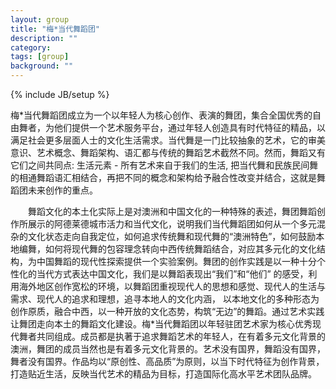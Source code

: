 ```yaml
---
layout: group
title: "梅*当代舞蹈团"
description: ""
category: 
tags: [group]
background: ""
---
```

{% include JB/setup %}


梅*当代舞蹈团成立为一个以年轻人为核心创作、表演的舞团，集合全国优秀的自由舞者，为他们提供一个艺术服务平台，通过年轻人创造具有时代特征的精品，以满足社会更多层面人士的文化生活需求。当代舞是一门比较抽象的艺术，它的审美意识、艺术概念、舞蹈架构、语汇都与传统的舞蹈艺术截然不同。然而，舞蹈又有它们之间共同点: 生活元素 - 所有艺术来自于我们的生活, 把当代舞和民族民间舞的相通舞蹈语汇相结合，再把不同的概念和架构给予融合性改变并结合，这就是舞蹈团未来创作的重点。
<!--more-->
　　舞蹈文化的本土化实际上是对澳洲和中国文化的一种特殊的表述，舞团舞蹈创作所展示的阿德莱德城市活力和当代文化，说明我们当代舞蹈团如何从一个多元混杂的文化状态走向自我定位，如何追求传统舞和现代舞的“澳洲特色”，如何鼓励本地编舞，如何将现代舞的包容理念转向中西传统舞蹈结合，对应其多元化的文化结构，为中国舞蹈的现代性探索提供一个实验案例。舞团的创作实践是以一种十分个性化的当代方式表达中国文化，我们是以舞蹈表现出“我们”和“他们” 的感受，利用海外地区创作宽松的环境，以舞蹈团重视现代人的思想和感觉、现代人的生活与需求、现代人的追求和理想，追寻本地人的文化内涵， 以本地文化的多种形态为创作原质，融合中西，以一种开放的文化态势，构筑“无边”的舞蹈。通过艺术实践让舞团走向本土的舞蹈文化建设。梅*当代舞蹈团以年轻驻团艺术家为核心优秀现代舞者共同组成。成员都是执著于追求舞蹈艺术的年轻人，在有着多元文化背景的澳洲，舞团的成员当然也是有着多元文化背景的。艺术没有国界，舞蹈没有国界，舞者没有国界。作品均以“原创性、高品质”为原则，以当下时代特征为创作背景，打造贴近生活，反映当代艺术的精品为目标，打造国际化高水平艺术团队品牌。
